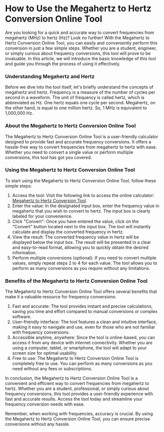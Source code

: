 How to Use the Megahertz to Hertz Conversion Online Tool
========================================================

Are you looking for a quick and accurate way to convert frequencies from megahertz (MHz) to hertz (Hz)? Look no further! With the Megahertz to Hertz Conversion Online Tool, you can easily and conveniently perform this conversion in just a few simple steps. Whether you are a student, engineer, or simply curious about frequency conversions, this tool will prove to be invaluable. In this article, we will introduce the basic knowledge of this tool and guide you through the process of using it effectively.

### Understanding Megahertz and Hertz

Before we dive into the tool itself, let's briefly understand the concepts of megahertz and hertz. Frequency is a measure of the number of cycles per second in a waveform. The unit of frequency is called hertz, which is abbreviated as Hz. One hertz equals one cycle per second. Megahertz, on the other hand, is equal to one million hertz. So, 1 MHz is equivalent to 1,000,000 Hz.

### About the Megahertz to Hertz Conversion Online Tool

The Megahertz to Hertz Conversion Online Tool is a user-friendly calculator designed to provide fast and accurate frequency conversions. It offers a hassle-free way to convert frequencies from megahertz to hertz with ease. Whether you need to convert a single value or perform multiple conversions, this tool has got you covered.

### Using the Megahertz to Hertz Conversion Online Tool

To start using the Megahertz to Hertz Conversion Online Tool, follow these simple steps:

1. Access the tool: Visit the following link to access the online calculator: [Megahertz to Hertz Conversion Tool](https://www.onlinecalculatorsfree.com/convert/megahertz-to-hertz.html).
2. Enter the value: In the designated input box, enter the frequency value in megahertz that you wish to convert to hertz. The input box is clearly labeled for your convenience.
3. Click "Convert": Once you have entered the value, click on the "Convert" button located next to the input box. The tool will instantly calculate and display the converted frequency in hertz.
4. View the result: The converted frequency value in hertz will be displayed below the input box. The result will be presented in a clear and easy-to-read format, allowing you to quickly obtain the desired information.
5. Perform multiple conversions (optional): If you need to convert multiple values, simply repeat steps 2 to 4 for each value. The tool allows you to perform as many conversions as you require without any limitations.

### Benefits of the Megahertz to Hertz Conversion Online Tool

The Megahertz to Hertz Conversion Online Tool offers several benefits that make it a valuable resource for frequency conversions:

1. Fast and accurate: The tool provides instant and precise calculations, saving you time and effort compared to manual conversions or complex software.
2. User-friendly interface: The tool features a clean and intuitive interface, making it easy to navigate and use, even for those who are not familiar with frequency conversions.
3. Accessible anytime, anywhere: Since the tool is online-based, you can access it from any device with internet connectivity. Whether you are using a computer, tablet, or smartphone, the tool will adapt to your screen size for optimal usability.
4. Free to use: The Megahertz to Hertz Conversion Online Tool is completely free to use. You can perform as many conversions as you need without any fees or subscriptions.

In conclusion, the Megahertz to Hertz Conversion Online Tool is a convenient and efficient way to convert frequencies from megahertz to hertz. Whether you are a student, professional, or simply curious about frequency conversions, this tool provides a user-friendly experience with fast and accurate results. Access the tool today and streamline your frequency conversion needs with ease.

Remember, when working with frequencies, accuracy is crucial. By using the Megahertz to Hertz Conversion Online Tool, you can ensure precise conversions without any hassle.